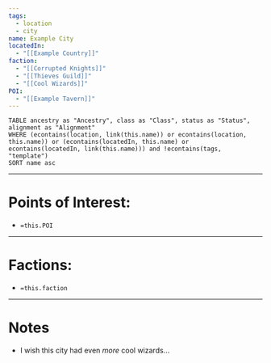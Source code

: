 ```yaml
---
tags:
  - location
  - city
name: Example City
locatedIn:
  - "[[Example Country]]"
faction:
  - "[[Corrupted Knights]]"
  - "[[Thieves Guild]]"
  - "[[Cool Wizards]]"
POI:
  - "[[Example Tavern]]"
---
```

```dataview
TABLE ancestry as "Ancestry", class as "Class", status as "Status", alignment as "Alignment"
WHERE (econtains(location, link(this.name)) or econtains(location, this.name)) or (econtains(locatedIn, this.name) or econtains(locatedIn, link(this.name))) and !econtains(tags, "template")
SORT name asc
```

---
# Points of Interest:
- `=this.POI`

---
# Factions:
- `=this.faction`

---
# Notes
- I wish this city had even *more* cool wizards...


